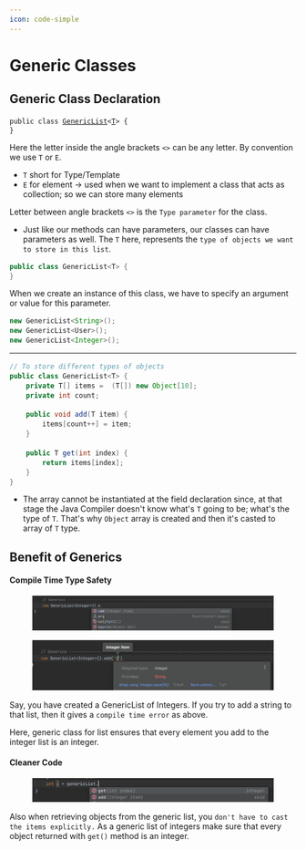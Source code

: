 ```yaml
---
icon: code-simple
---
```


# Generic Classes

## Generic Class Declaration

<pre class="language-java"><code class="lang-java">public class <a data-footnote-ref href="#user-content-fn-1">GenericList</a>&#x3C;<a data-footnote-ref href="#user-content-fn-2">T</a>> {
}
</code></pre>

Here the letter inside the angle brackets `<>` can be any letter. By convention we use `T` or `E`.

* `T` short for Type/Template&#x20;
* `E` for element -> used when we want to implement a class that acts as collection; so we can store many elements

Letter between angle brackets `<>` is the `Type parameter` for the class.

* Just like our methods can have parameters, our classes can have parameters as well. The `T` here, represents the `type of objects we want to store in this list`.

```java
public class GenericList<T> {
}
```

When we create an instance of this class, we have to specify an argument or value for this parameter.

```java
new GenericList<String>();
new GenericList<User>();
new GenericList<Integer>();
```

***

```java
// To store different types of objects
public class GenericList<T> {
    private T[] items =  (T[]) new Object[10];
    private int count;

    public void add(T item) {
        items[count++] = item;
    }

    public T get(int index) {
        return items[index];
    }
}
```

* The array cannot be instantiated at the field declaration since, at that stage the Java Compiler doesn't know what's `T` going to be; what's the type of `T`. That's why `Object` array is created and then it's casted to array of `T` type.



## Benefit of Generics

#### Compile Time Type Safety

<figure><img src="../../.gitbook/assets/java-ad-generics-1.png" alt=""><figcaption></figcaption></figure>

<figure><img src="../../.gitbook/assets/java-ad-generics-2.png" alt=""><figcaption></figcaption></figure>

Say,  you have created a GenericList of Integers. If you try to add a string to that list, then it gives a `compile time error` as above.&#x20;

Here, generic class for list ensures that every element you add to the integer list is an integer.



#### Cleaner Code

<figure><img src="../../.gitbook/assets/java-ad-generics-3.png" alt=""><figcaption></figcaption></figure>

Also when retrieving objects from the generic list, you `don't have to cast the items explicitly.` As a generic list of integers make sure that every object returned with `get()` method is an integer.





[^1]: Class Name

[^2]: We can use any letter here.\
    Type parameter for this class.
